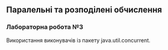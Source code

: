 ## Паралельні та розподілені обчислення
### Лабораторна робота №3
Використання виконувачів із пакету java.util.concurrent.
